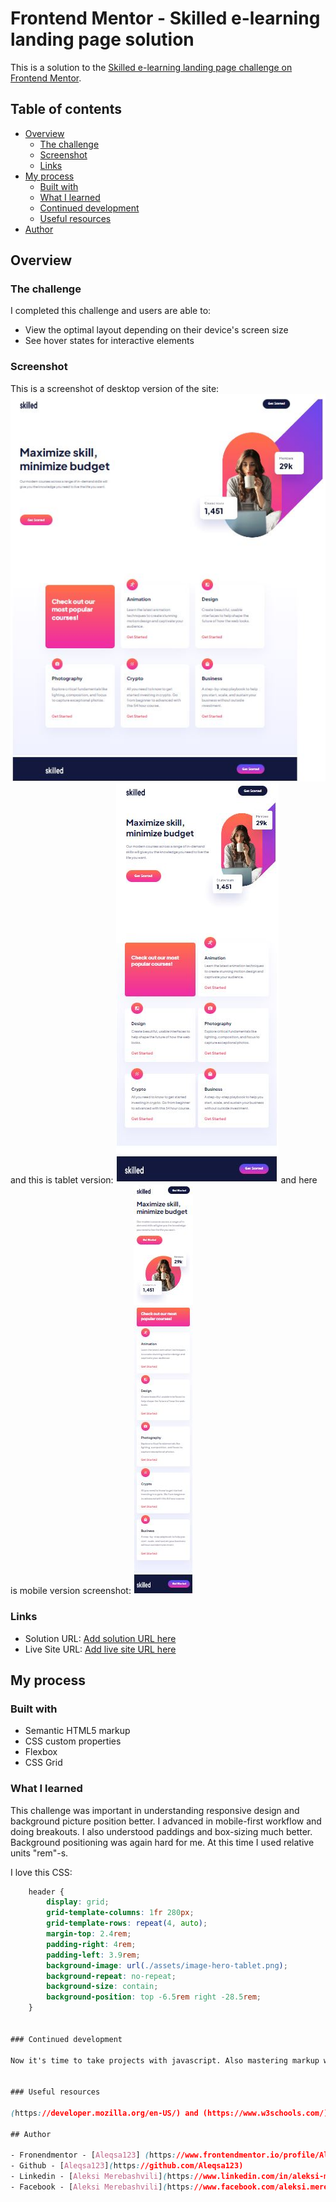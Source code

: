 # Frontend Mentor - Skilled e-learning landing page solution

This is a solution to the [Skilled e-learning landing page challenge on Frontend Mentor](https://www.frontendmentor.io/challenges/skilled-elearning-landing-page-S1ObDrZ8q).

## Table of contents

- [Overview](#overview)
  - [The challenge](#the-challenge)
  - [Screenshot](#screenshot)
  - [Links](#links)
- [My process](#my-process)
  - [Built with](#built-with)
  - [What I learned](#what-i-learned)
  - [Continued development](#continued-development)
  - [Useful resources](#useful-resources)
- [Author](#author)

## Overview

### The challenge

I completed this challenge and users are able to:

- View the optimal layout depending on their device's screen size
- See hover states for interactive elements

### Screenshot

This is a screenshot of desktop version of the site: ![](./main/assets/desktop-screenshot.JPG)
and this is tablet version: ![](./main/assets/tablet-screenshot.JPG)
and here is mobile version screenshot: ![](./main/assets/mobile-screenshot.JPG)

### Links

- Solution URL: [Add solution URL here](https://your-solution-url.com)
- Live Site URL: [Add live site URL here](https://your-live-site-url.com)

## My process

### Built with

- Semantic HTML5 markup
- CSS custom properties
- Flexbox
- CSS Grid

### What I learned

This challenge was important in understanding responsive design and background picture position better. I advanced in mobile-first workflow and doing breakouts. I also understood paddings and box-sizing much better. Background positioning was again hard for me. At this time I used relative units "rem"-s.

I love this CSS:
```css
    header {
        display: grid;
        grid-template-columns: 1fr 280px;
        grid-template-rows: repeat(4, auto);
        margin-top: 2.4rem;
        padding-right: 4rem;
        padding-left: 3.9rem;
        background-image: url(./assets/image-hero-tablet.png);
        background-repeat: no-repeat;
        background-size: contain;
        background-position: top -6.5rem right -28.5rem;
    }


### Continued development

Now it's time to take projects with javascript. Also mastering markup will be useful.


### Useful resources

(https://developer.mozilla.org/en-US/) and (https://www.w3schools.com/) - These are amazing sites which helped me in backgrounding.

## Author

- Fronendmentor - [Aleqsa123] (https://www.frontendmentor.io/profile/Aleqsa123)
- Github - [Aleqsa123](https://github.com/Aleqsa123)
- Linkedin - [Aleksi Merebashvili](https://www.linkedin.com/in/aleksi-merebashvili-36627426/)
- Facebook - [Aleksi Merebashvili](https://www.facebook.com/aleksi.merebashvili)
